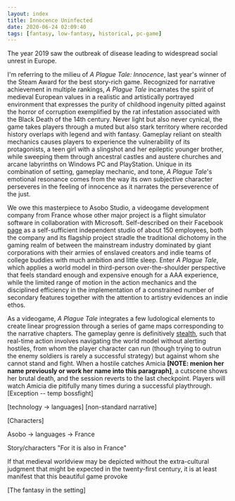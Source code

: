 ```yaml
---
layout: index
title: Innocence Uninfected
date: 2020-06-24 02:09:40
tags: [fantasy, low-fantasy, historical, pc-game]
---
```


The year 2019 saw the outbreak of disease leading to widespread social unrest in Europe.

I'm referring to the milieu of *A Plague Tale: Innocence*, last year's winner of the Steam Award for the best story-rich game. Recognized for narrative achievement in multiple rankings, *A Plague Tale* incarnates the spirit of medieval European values in a realistic and artistically portrayed environment that expresses the purity of childhood ingenuity pitted against the horror of corruption exemplified by the rat infestation associated with the Black Death of the 14th century. Never light but also never cynical, the game takes players through a muted but also stark territory where recorded history overlaps with legend and with fantasy. Gameplay reliant on stealth mechanics causes players to experience the vulnerability of its protagonists, a teen girl with a slingshot and her epileptic younger brother, while sweeping them through ancestral castles and austere churches and arcane labyrinths on Windows PC and PlayStation. Unique in its combination of setting, gameplay mechanic, and tone, *A Plague Tale*'s emotional resonance comes from the way its own subjective character perseveres in the feeling of innocence as it narrates the perseverence of the just.

We owe this masterpiece to Asobo Studio, a videogame development company from France whose other major project is a flight simulator software in collaboration with Microsoft. Self-described on their Facebook [page](https://www.facebook.com/pg/asobostudio/about/) as a self-sufficient independent studio of about 150 employees, both the company and its flagship project stradle the traditional dichotomy in the gaming realm of between the mainstream industry dominated by giant corporations with their armies of enslaved creators and indie teams of college buddies with much ambition and little sleep. Enter *A Plague Tale*, which applies a world model in third-person over-the-shoulder perspective that feels standard enough and expensive enough for a AAA experience, while the limited range of motion in the action mechanics and the disciplined efficiency in the implementation of a constrained number of secondary features together with the attention to artistry evidences an indie ethos.

As a videogame, *A Plague Tale* integrates a few ludological elements to create linear progression through a series of game maps corresponding to the narrative chapters. The gameplay genre is definitively [stealth](https://en.wikipedia.org/wiki/Stealth_game), such that real-time action involves navigating the world model without alerting hostiles, from whom the player character can run (though trying to outrun the enemy soldiers is rarely a successful strategy) but against whom she cannot stand and fight. When a hostile catches Amicia **[NOTE: menion her name previously or work her name into this paragraph]**, a cutscene shows her brutal death, and the session reverts to the last checkpoint. Players will watch Amicia die pitifully many times during a successful playthrough. [Exception -- temp bossfight]

[technology -> languages] [non-standard narrative]

[Characters]

Asobo -> languages -> France

Story/characters "For it is also in France"

 If that medieval worldview may be depicted without the extra-cultural judgment that might be expected in the twenty-first century, it is at least manifest that this beautiful game provoke


[The fantasy in the setting]
